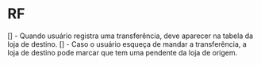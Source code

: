 # RF
[] - Quando usuário registra uma transferência, deve aparecer na tabela da loja de destino.
  [] - Caso o usuário esqueça de mandar a transferência, a loja de destino pode marcar que tem uma pendente da loja de origem.